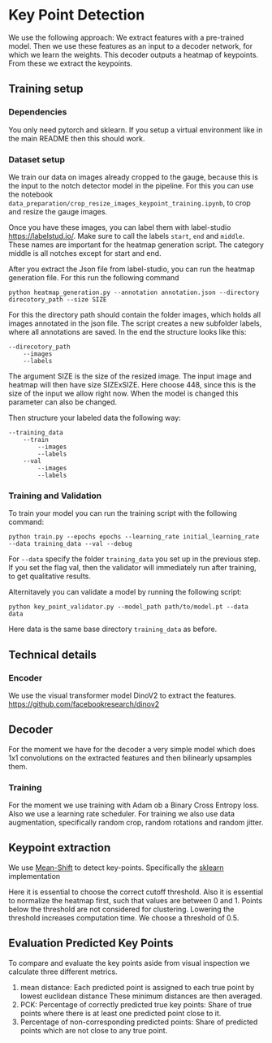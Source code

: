 # Key Point Detection

We use the following approach: We extract features with a pre-trained model.
Then we use these features as an input to a decoder network, for which we learn the weights.
This decoder outputs a heatmap of keypoints. From these we extract the keypoints.

## Training setup

### Dependencies

You only need pytorch and sklearn. If you setup a virtual environment like in the main README then this should work.

### Dataset setup

We train our data on images already cropped to the gauge, because this is the input to the notch detector model in the pipeline. For this you can use the notebook `data_preparation/crop_resize_images_keypoint_training.ipynb`, to crop and resize the gauge images.

Once you have these images, you can label them with label-studio <https://labelstud.io/>. Make sure to call the labels `start`, `end` and `middle`. These names are important for the heatmap generation script. The category middle is all notches except for start and end.

After you extract the Json file from label-studio, you can run the heatmap generation file. For this run the following command

```shell
python heatmap_generation.py --annotation annotation.json --directory direcotory_path --size SIZE
```
For this the directory path should contain the folder images, which holds all images annotated in the json file. The script creates a new subfolder labels, where all annotations are saved. In the end the structure looks like this:

```
--direcotory_path
    --images
    --labels
```

The argument SIZE is the size of the resized image. The input image and heatmap will then have size SIZExSIZE. Here choose 448, since this is the size of the input we allow right now. When the model is changed this parameter can also be changed.

Then structure your labeled data the following way:

```
--training_data
    --train
        --images
        --labels
    --val
        --images
        --labels
```
### Training and Validation

To train your model you can run the training script with the following command:

```shell
python train.py --epochs epochs --learning_rate initial_learning_rate --data training_data --val --debug
```
For `--data` specify the folder `training_data` you set up in the previous step. If you set the flag val, then the validator will immediately run after training, to get qualitative results.

Alternitavely you can validate a model by running the following script:

```shell
python key_point_validator.py --model_path path/to/model.pt --data data
```

Here data is the same base directory `training_data` as before.

## Technical details

### Encoder

We use the visual transformer model DinoV2 to extract the features. <https://github.com/facebookresearch/dinov2>

## Decoder

For the moment we have for the decoder a very simple model which does 1x1 convolutions on the extracted features and then bilinearly upsamples them.

### Training
For the moment we use training with Adam ob a Binary Cross Entropy loss. Also we use a learning rate scheduler.
For training we also use data augmentation, specifically random crop, random rotations and random jitter.

## Keypoint extraction
We use [Mean-Shift](https://en.wikipedia.org/wiki/Mean_shift) to detect key-points.
Specifically the [sklearn](https://scikit-learn.org/stable/modules/generated/sklearn.cluster.MeanShift.html) implementation

Here it is essential to choose the correct cutoff threshold. Also it is essential to normalize the heatmap first, such that values are between 0 and 1.
Points below the threshold are not considered for clustering. Lowering the threshold increases computation time. We choose a threshold of 0.5.

## Evaluation Predicted Key Points

To compare and evaluate the key points aside from visual inspection we calculate three different metrics.
1. mean distance: Each predicted point is assigned to each true point by lowest euclidean distance
These minimum distances are then averaged.
2. PCK: Percentage of correctly predicted true key points:
Share of true points where there is at least one predicted point close to it.
3. Percentage of non-corresponding predicted points:
Share of predicted points which are not close to any true point.
